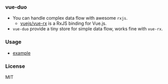 
### vue-duo

* You can handle complex data flow with awesome `rxjs`.
  - [vuejs/vue-rx](https://github.com/vuejs/vue-rx) is a RxJS binding for Vue.js.
* `vue-duo` provide a tiny store for simple data flow, works fine with `vue-rx`.

### Usage

* [example](example)

### License
MIT

